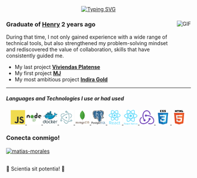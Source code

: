 <div align=center>
  <a href="https://git.io/typing-svg">
    <img src="https://readme-typing-svg.herokuapp.com?font=VT323&size=35&duration=3500&pause=300&color=A89568&center=true&vCenter=true&width=500&lines=Hey%2C+Soy+Mat!;Full+Stack+Developer;Buenos+Aires,+Argentina🌎;Welcome+to+my+profile!;Chess+lover❤️;also+a+fan+of+football+⚽...;and+music+as+well+🎸...+yeah!"
         alt="Typing SVG" />
  </a>
</div>
<div>
  <img align="right" alt="GIF" height="160px" src="https://i.pinimg.com/originals/09/c6/29/09c62903beeba336dc9da76eb5c9a107.gif" />

### Graduate of [Henry](https://www.soyhenry.com/) 2 years ago

During that time, I not only gained experience with a wide range of technical tools, but also strengthened my problem-solving mindset and rediscovered the value of collaboration, skills that have consistently guided me.

  - My last project **[Viviendas Platense](https://www.youtube.com/watch?v=dKo6p3L4gQc&pp=0gcJCesJAYcqIYzv)**
  - My first project **[MJ](https://www.youtube.com/watch?v=sItKr9uA8Ps)**
  - My most ambitious project **[Indira Gold](https://www.youtube.com/watch?v=jysV2BSuHlc)**
</div>

---

##### Languages and Technologies I use or had used

<p align="center"> 
    <a href="https://developer.mozilla.org/en-US/docs/Web/JavaScript" target="_blank" rel="noreferrer"> 
        <img src="https://raw.githubusercontent.com/devicons/devicon/master/icons/javascript/javascript-original.svg" alt="javascript" width="40" height="40"/> 
    </a> 
    <a href="https://nodejs.org" target="_blank" rel="noreferrer"> 
        <img src="https://raw.githubusercontent.com/devicons/devicon/master/icons/nodejs/nodejs-original-wordmark.svg" alt="nodejs" width="40" height="40"/> 
    </a>
    <a href="https://www.docker.com/" target="_blank" rel="noreferrer"> 
        <img src="https://raw.githubusercontent.com/devicons/devicon/master/icons/docker/docker-original-wordmark.svg" alt="docker" width="40" height="40"/> 
    </a>
    <a href="https://www.electronjs.org/" target="_blank" rel="noreferrer"> 
        <img src="https://raw.githubusercontent.com/devicons/devicon/master/icons/electron/electron-original.svg" alt="electron" width="40" height="40"/> 
    </a>
    <a href="https://www.mongodb.com/" target="_blank" rel="noreferrer"> 
        <img src="https://raw.githubusercontent.com/devicons/devicon/master/icons/mongodb/mongodb-original-wordmark.svg" alt="mongodb" width="40" height="40"/> 
    </a> 
    <a href="https://www.postgresql.org" target="_blank" rel="noreferrer"> 
        <img src="https://raw.githubusercontent.com/devicons/devicon/master/icons/postgresql/postgresql-original-wordmark.svg" alt="postgresql" width="40" height="40"/> 
    </a> 
    <a href="https://reactjs.org/" target="_blank" rel="noreferrer"> 
        <img src="https://raw.githubusercontent.com/devicons/devicon/master/icons/react/react-original-wordmark.svg" alt="react" width="40" height="40"/> 
    </a> 
    <a href="https://reactnative.dev/" target="_blank" rel="noreferrer"> 
        <img src="https://raw.githubusercontent.com/devicons/devicon/master/icons/reactnative/reactnative-original-wordmark.svg" alt="react-native" width="40" height="40"/> 
    </a>
    <a href="https://redux.js.org" target="_blank" rel="noreferrer"> 
        <img src="https://raw.githubusercontent.com/devicons/devicon/master/icons/redux/redux-original.svg" alt="redux" width="40" height="40"/> 
    </a> 
    <a href="https://www.w3schools.com/css/" target="_blank" rel="noreferrer"> 
        <img src="https://raw.githubusercontent.com/devicons/devicon/master/icons/css3/css3-original-wordmark.svg" alt="css3" width="40" height="40"/> 
    </a> 
    <a href="https://www.w3.org/html/" target="_blank" rel="noreferrer"> 
        <img src="https://raw.githubusercontent.com/devicons/devicon/master/icons/html5/html5-original-wordmark.svg" alt="html5" width="40" height="40"/> 
    </a>  
</p>

<h3 align="left">Conecta conmigo!</h3>
<p align="left">
    <a href="https://www.linkedin.com/in/matiasezequiel-morales/" target="blank">
        <img align="center" src="https://raw.githubusercontent.com/rahuldkjain/github-profile-readme-generator/master/src/images/icons/Social/linked-in-alt.svg" alt="matias-morales" height="30" width="30" />
    </a>
</p>
<br/>
    🚀 Scientia sit potentia! 🚀  
<br/>
